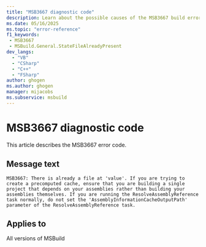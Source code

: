 ```yaml
---
title: "MSB3667 diagnostic code"
description: Learn about the possible causes of the MSB3667 build error, and get troubleshooting tips.
ms.date: 05/16/2025
ms.topic: "error-reference"
f1_keywords:
 - MSB3667
 - MSBuild.General.StateFileAlreadyPresent
dev_langs:
  - "VB"
  - "CSharp"
  - "C++"
  - "FSharp"
author: ghogen
ms.author: ghogen
manager: mijacobs
ms.subservice: msbuild
---
```


# MSB3667 diagnostic code

<!-- :::ErrorDefinitionDescription::: -->
<!-- :::editable-content name="introDescription"::: -->
This article describes the MSB3667 error code.
<!-- :::editable-content-end::: -->

## Message text

<!-- :::editable-content name="messageText"::: -->
`MSB3667: There is already a file at 'value'. If you are trying to create a precomputed cache, ensure that you are building a single project that depends on your assemblies rather than building your assemblies themselves. If you are running the ResolveAssemblyReference task normally, do not set the 'AssemblyInformationCacheOutputPath' parameter of the ResolveAssemblyReference task.`
<!-- :::editable-content-end::: -->
<!-- MSB3667: There is already a file at "{0}". If you are trying to create a precomputed cache, ensure that you are building a single project that depends on your assemblies rather than building your assemblies themselves. If you are running the ResolveAssemblyReference task normally, do not set the "AssemblyInformationCacheOutputPath" parameter of the ResolveAssemblyReference task. -->

<!-- :::editable-content name="postOutputDescription"::: -->
<!--
{StrBegin="MSB3667: "}
-->
<!-- :::editable-content-end::: -->
<!-- :::ErrorDefinitionDescription-end::: -->

## Applies to

All versions of MSBuild
